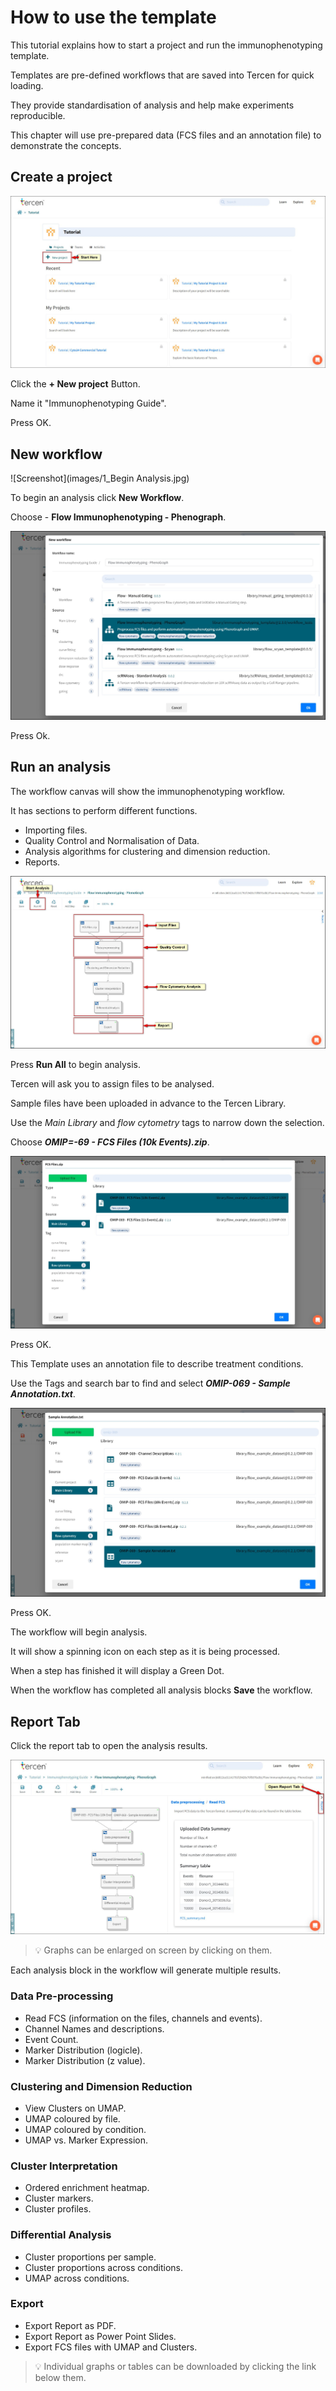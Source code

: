 # How to use the template

This tutorial explains how to start a project and run the immunophenotyping template.

Templates are pre-defined workflows that are saved into Tercen for quick loading.

They provide standardisation of analysis and help make experiments reproducible.

This chapter will use pre-prepared data (FCS files and an annotation file) to demonstrate the concepts.

## Create a project

![Screenshot](images/1_New_Project.jpg)

Click the **+ New project** Button.

Name it "Immunophenotyping Guide".

Press OK.

## New workflow

![Screenshot](images/1_Begin Analysis.jpg)

To begin an analysis click **New Workflow**.

Choose - **Flow Immunophenotyping - Phenograph**.

![Screenshot](images/1_choose_template.jpg)

Press Ok.

## Run an analysis

The workflow canvas will show the immunophenotyping workflow.

It has sections to perform different functions.

- Importing files.
- Quality Control and Normalisation of Data.
- Analysis algorithms for clustering and dimension reduction.
- Reports.

![Screenshot](images/1_workflow.jpg)

Press **Run All** to begin analysis.

Tercen will ask you to assign files to be analysed.

Sample files have been uploaded in advance to the Tercen Library.

Use the *Main Library* and *flow cytometry* tags to narrow down the selection.

Choose ***OMIP=-69 - FCS Files (10k Events).zip***.

![Screenshot](images/1_fcs_files.jpg)

Press OK.

This Template uses an annotation file to describe treatment conditions.

Use the Tags and search bar to find and select ***OMIP-069 - Sample Annotation.txt***.

![Screenshot](images/1_annotation.jpg)

Press OK.

The workflow will begin analysis.

It will show a spinning icon on each step as it is being processed.

When a step has finished it will display a Green Dot.

When the workflow has completed all analysis blocks **Save** the workflow.

## Report Tab

Click the report tab to open the analysis results.

![Screenshot](images/1_report_tab.jpg)

>:bulb:
Graphs can be enlarged on screen by clicking on them.

Each analysis block in the workflow will generate multiple results.

### Data Pre-processing

- Read FCS (information on the files, channels and events).
- Channel Names and descriptions.
- Event Count.
- Marker Distribution (logicle).
- Marker Distribution (z value).

### Clustering and Dimension Reduction

- View Clusters on UMAP.
- UMAP coloured by file.
- UMAP coloured by condition.
- UMAP vs. Marker Expression.

### Cluster Interpretation

- Ordered enrichment heatmap.
- Cluster markers.
- Cluster profiles.

### Differential Analysis

- Cluster proportions per sample.
- Cluster proportions across conditions.
- UMAP across conditions.

### Export

- Export Report as PDF.
- Export Report as Power Point Slides.
- Export FCS files with UMAP and Clusters.

>:bulb:
Individual graphs or tables can be downloaded by clicking the link below them.
